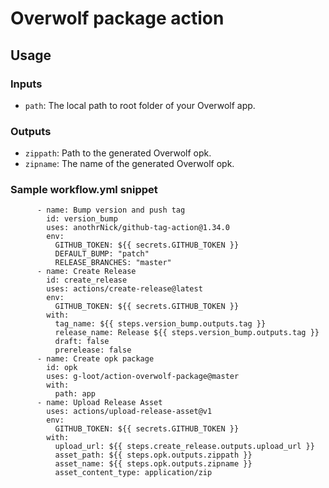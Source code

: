 # Overwolf package action

## Usage

### Inputs

- `path`: The local path to root folder of your Overwolf app.

### Outputs

- `zippath`: Path to the generated Overwolf opk.
- `zipname`: The name of the generated Overwolf opk.

### Sample workflow.yml snippet
```
      - name: Bump version and push tag
        id: version_bump
        uses: anothrNick/github-tag-action@1.34.0
        env:
          GITHUB_TOKEN: ${{ secrets.GITHUB_TOKEN }}
          DEFAULT_BUMP: "patch"
          RELEASE_BRANCHES: "master"
      - name: Create Release
        id: create_release
        uses: actions/create-release@latest
        env:
          GITHUB_TOKEN: ${{ secrets.GITHUB_TOKEN }}
        with:
          tag_name: ${{ steps.version_bump.outputs.tag }}
          release_name: Release ${{ steps.version_bump.outputs.tag }}
          draft: false
          prerelease: false
      - name: Create opk package
        id: opk
        uses: g-loot/action-overwolf-package@master
        with:
          path: app
      - name: Upload Release Asset
        uses: actions/upload-release-asset@v1
        env:
          GITHUB_TOKEN: ${{ secrets.GITHUB_TOKEN }}
        with:
          upload_url: ${{ steps.create_release.outputs.upload_url }}
          asset_path: ${{ steps.opk.outputs.zippath }} 
          asset_name: ${{ steps.opk.outputs.zipname }}
          asset_content_type: application/zip
```
